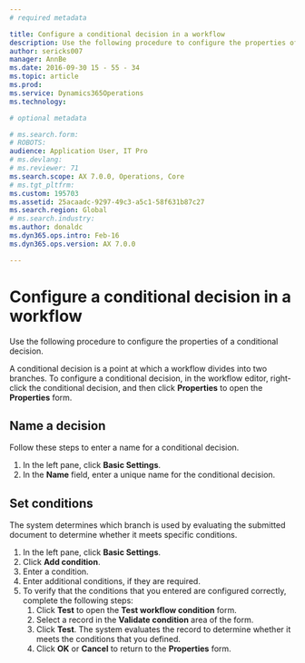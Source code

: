 ```yaml
---
# required metadata

title: Configure a conditional decision in a workflow
description: Use the following procedure to configure the properties of a conditional decision.
author: sericks007
manager: AnnBe
ms.date: 2016-09-30 15 - 55 - 34
ms.topic: article
ms.prod: 
ms.service: Dynamics365Operations
ms.technology: 

# optional metadata

# ms.search.form: 
# ROBOTS: 
audience: Application User, IT Pro
# ms.devlang: 
# ms.reviewer: 71
ms.search.scope: AX 7.0.0, Operations, Core
# ms.tgt_pltfrm: 
ms.custom: 195703
ms.assetid: 25acaadc-9297-49c3-a5c1-58f631b87c27
ms.search.region: Global
# ms.search.industry: 
ms.author: donaldc
ms.dyn365.ops.intro: Feb-16
ms.dyn365.ops.version: AX 7.0.0

---
```


# Configure a conditional decision in a workflow

Use the following procedure to configure the properties of a conditional decision.

A conditional decision is a point at which a workflow divides into two branches. To configure a conditional decision, in the workflow editor, right-click the conditional decision, and then click **Properties** to open the **Properties** form.

## Name a decision
Follow these steps to enter a name for a conditional decision.
1.  In the left pane, click **Basic Settings**.
2.  In the **Name** field, enter a unique name for the conditional decision.

## Set conditions
The system determines which branch is used by evaluating the submitted document to determine whether it meets specific conditions.
1.  In the left pane, click **Basic Settings**.
2.  Click **Add condition**.
3.  Enter a condition.
4.  Enter additional conditions, if they are required.
5.  To verify that the conditions that you entered are configured correctly, complete the following steps:
    1.  Click **Test** to open the **Test workflow condition** form.
    2.  Select a record in the **Validate condition** area of the form.
    3.  Click **Test**. The system evaluates the record to determine whether it meets the conditions that you defined.
    4.  Click **OK** or **Cancel** to return to the **Properties** form.



